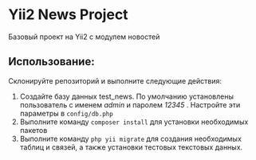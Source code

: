 # Yii2 News Project

Базовый проект на Yii2 с модулем новостей

## Использование:

Склонируйте репозиторий и выполните следующие действия:

1. Создайте базу данных test_news. По умолчанию установлены пользователь с именем *admin* и паролем *12345* . Настройте эти параметры в `config/db.php`
2. Выполните команду `composer install` для установки необходимых пакетов
3. Выполните команду `php yii migrate` для создания необходимых таблиц и связей, а также установки тестовых текстовых данных.

